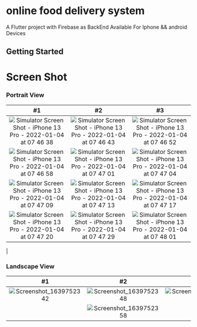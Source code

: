 # online food delivery system

A Flutter project with Firebase as BackEnd
Available For Iphone && android Devices

## Getting Started

# Screen Shot


### Portrait View

| #1 | #2 | #3 |
| :---: | :---: | :---: |
|![Simulator Screen Shot - iPhone 13 Pro - 2022-01-04 at 07 46 38](https://user-images.githubusercontent.com/46113474/148015419-164f54eb-fcf5-4d0e-8638-02cd9cd8e89c.png) |![Simulator Screen Shot - iPhone 13 Pro - 2022-01-04 at 07 46 43](https://user-images.githubusercontent.com/46113474/148015437-1e7a8940-158f-4450-8c04-5b23e069546b.png) |![Simulator Screen Shot - iPhone 13 Pro - 2022-01-04 at 07 46 52](https://user-images.githubusercontent.com/46113474/148015446-fc4e8cbd-a0da-4be5-b102-8beba07c0969.png)
|![Simulator Screen Shot - iPhone 13 Pro - 2022-01-04 at 07 46 58](https://user-images.githubusercontent.com/46113474/148015450-9d561e9d-0c0c-4ce2-abc9-92b3bbad9c08.png) |![Simulator Screen Shot - iPhone 13 Pro - 2022-01-04 at 07 47 01](https://user-images.githubusercontent.com/46113474/148015478-7b7c0e43-d14f-4c3c-9a89-19ca89697ce7.png) |![Simulator Screen Shot - iPhone 13 Pro - 2022-01-04 at 07 47 04](https://user-images.githubusercontent.com/46113474/148016160-76376025-46fe-40fc-a91d-19961e0c81c6.png)
|![Simulator Screen Shot - iPhone 13 Pro - 2022-01-04 at 07 47 09](https://user-images.githubusercontent.com/46113474/148015512-88973166-840e-431d-980d-b73d35ebe308.png) |![Simulator Screen Shot - iPhone 13 Pro - 2022-01-04 at 07 47 13](https://user-images.githubusercontent.com/46113474/148015519-1e3fd170-d83b-40e5-8ca6-2159af4c707f.png) |![Simulator Screen Shot - iPhone 13 Pro - 2022-01-04 at 07 47 17](https://user-images.githubusercontent.com/46113474/148015529-305d844e-6278-4b48-bda6-036cc3109a8d.png)
|![Simulator Screen Shot - iPhone 13 Pro - 2022-01-04 at 07 47 20](https://user-images.githubusercontent.com/46113474/148015545-64ff68de-6b32-448b-be33-1657993173cb.png) |![Simulator Screen Shot - iPhone 13 Pro - 2022-01-04 at 07 47 29](https://user-images.githubusercontent.com/46113474/148015548-40645b99-ee12-4a7a-8bbd-74942c31fe7d.png) |![Simulator Screen Shot - iPhone 13 Pro - 2022-01-04 at 07 48 01](https://user-images.githubusercontent.com/46113474/148016208-2d4a7722-9723-406d-9c13-f21d6cf8b4f7.png)

|


### Landscape View

| #1 | #2 | #3 |
| :---: | :---: | :---: |
![Screenshot_1639752342](https://user-images.githubusercontent.com/46113474/146563018-7d900cb5-379b-4d53-904e-63cb4a57e1de.png)|![Screenshot_1639752348](https://user-images.githubusercontent.com/46113474/146563031-2fce8595-1b70-494d-a0a6-274932085443.png)| ![Screenshot_1639752355](https://user-images.githubusercontent.com/46113474/146563379-eb5140d5-f56f-49eb-a13a-88287da740c4.png)
| | ![Screenshot_1639752358](https://user-images.githubusercontent.com/46113474/146563334-3567cb8f-5ca3-4e44-b517-220fd8244994.png)|



